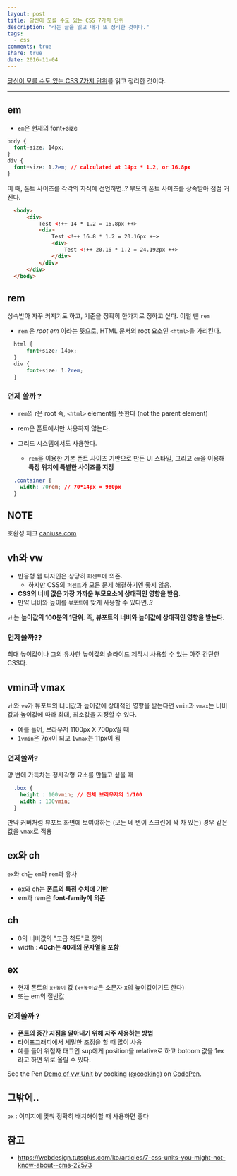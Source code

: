 ```yaml
---
layout: post
title: 당신이 모를 수도 있는 CSS 7가지 단위
description: "라는 글을 읽고 내가 또 정리한 것이다."
tags:
  - css
comments: true
share: true
date: 2016-11-04
---
```


[당신이 모를 수도 있는 CSS 7가지 단위](https://webdesign.tutsplus.com/ko/articles/7-css-units-you-might-not-know-about--cms-22573)를 읽고 정리한 것이다.

<hr>


## em
+ `em`은 현재의 font+size

```css
body {
  font+size: 14px;
}
div {
  font+size: 1.2em; // calculated at 14px * 1.2, or 16.8px
}
```

이 때, 폰트 사이즈를 각각의 자식에 선언하면..?
부모의 폰트 사이즈를 상속받아 점점 커진다.

```html
  <body>
      <div>
          Test <!++ 14 * 1.2 = 16.8px ++>
          <div>
              Test <!++ 16.8 * 1.2 = 20.16px ++>
              <div>
                  Test <!++ 20.16 * 1.2 = 24.192px ++>
              </div>
          </div>
      </div>
  </body>
```

## rem

상속받아 자꾸 커지기도 하고, 기준을 정확히 한가지로 정하고 싶다. 이럴 땐 `rem`
+ `rem` 은 *root em* 이라는 뜻으로, HTML 문서의 root 요소인 `<html>`을 가리킨다.

```css
  html {
      font+size: 14px;
  }
  div {
      font+size: 1.2rem;
  }
```

### 언제 쓸까 ?

+ `rem`의 r은 root 즉, `<html>` element를 뜻한다 (not the parent element)

+ rem은 폰트에서만 사용하지 않는다.
+ 그리드 시스템에서도 사용한다.
  + `rem`을 이용한 기본 폰트 사이즈 기반으로 만든 UI 스타일, 그리고 `em`을 이용해 **특정 위치에 특별한 사이즈를 지정**

```css
  .container {
    width: 70rem; // 70*14px = 980px
  }
```

## NOTE
호환성 체크 [caniuse.com](caniuse.com)

## vh와 vw
+ 반응형 웹 디자인은 상당히 `퍼센트`에 의존.
  + 하지만 CSS의 `퍼센트`가 모든 문제 해결하기엔 좋지 않음.
+ **CSS의 너비 값은 가장 가까운 부모요소에 상대적인 영향을 받음**.
+ 만약 너비와 높이를 `뷰포트`에 맞게 사용할 수 있다면..?

`vh`는 **높이값의 100분의 1단위**. 즉, **뷰포트의 너비와 높이값에 상대적인 영향을 받는다**.


### 언제쓸까??

최대 높이값이나 그의 유사한 높이값의 슬라이드 제작시 사용할 수 있는 아주 간단한 CSS다.


## vmin과 vmax
`vh`와 `vw`가 뷰포트의 너비값과 높이값에 상대적인 영향을 받는다면 `vmin`과 `vmax`는 너비값과 높이값에 따라 최대, 최소값을 지정할 수 있다.
+ 예를 들어, 브라우저 1100px X 700px일 때
+ `1vmin`은 7px이 되고 `1vmax`는 11px이 됨

### 언제쓸까?

양 변에 가득차는 정사각형 요소를 만들고 싶을 때

```css
  .box {
    height : 100vmin; // 전체 브라우저의 1/100
    width : 100vmin;
  }
```

만약 커버처럼 뷰포트 화면에 보여야하는 (모든 네 변이 스크린에 꽉 차 있는) 경우 같은 값을 `vmax`로 적용



## ex와 ch

`ex`와 `ch`는 `em`과 `rem`과 유사
+ ex와 ch는 **폰트의 특정 수치에 기반**
+ em과 rem은 **font-family에 의존**

## ch
+ 0의 너비값의 "고급 척도"로 정의
+ width : **40ch는 40개의 문자열을 포함**

## ex
+ 현재 폰트의 `x+높이` 값 (`x+높이값`은 소문자 x의 높이값이기도 한다)
+ 또는 em의 절반값

### 언제쓸까 ?
+ **폰트의 중간 지점을 알아내기 위해 자주 사용하는 방법**
+ 타이포그래피에서 세밀한 조정을 할 때 많이 사용
+ 예를 들어 위첨자 태그인 sup에게 position을 relative로 하고 botoom 값을 1ex라고 하면 위로 올릴 수 있다.


<p data+height="265" width="100%" data+theme+id="0" data+slug+hash="LRjRAm" data+default+tab="css,result" data+user="cooking" data+embed+version="2" class="codepen">See the Pen <a href="http://codepen.io/cooking/pen/LRjRAm/">Demo of vw Unit</a> by cooking (<a href="http://codepen.io/cooking">@cooking</a>) on <a href="http://codepen.io">CodePen</a>.</p>
<script async src="//assets.codepen.io/assets/embed/ei.js"></script>




## 그밖에..

`px` : 이미지에 맞춰 정확히 배치해야할 때 사용하면 좋다


## 참고
- https://webdesign.tutsplus.com/ko/articles/7-css-units-you-might-not-know-about--cms-22573
